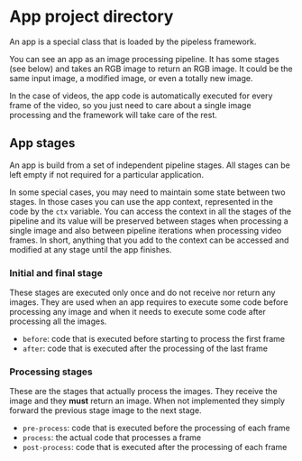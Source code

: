 # App project directory

An app is a special class that is loaded by the pipeless framework.

You can see an app as an image processing pipeline. It has some stages (see below) and takes an RGB image to return an RGB image. It could be the same input image, a modified image, or even a totally new image.

In the case of videos, the app code is automatically executed for every frame of the video, so you just need to care about a single image processing and the framework will take care of the rest.

## App stages

An app is build from a set of independent pipeline stages. All stages can be left empty if not required for a particular application.

In some special cases, you may need to maintain some state between two stages. In those cases you can use the app context, represented in the code by the `ctx` variable. You can access the context in all the stages of the pipeline and its value will be preserved between stages when processing a single image and also between pipeline iterations when processing video frames. In short, anything that you add to the context can be accessed and modified at any stage until the app finishes.

### Initial and final stage

These stages are executed only once and do not receive nor return any images. They are used when an app requires to execute some code before processing any image and when it needs to execute some code after processing all the images.

* `before`: code that is executed before starting to process the first frame
* `after`: code that is executed after the processing of the last frame

### Processing stages

These are the stages that actually process the images. They receive the image and they **must** return an image. When not implemented they simply forward the previous stage image to the next stage.

* `pre-process`: code that is executed before the processing of each frame
*  `process`: the actual code that processes a frame
* `post-process`: code that is executed after the processing of each frame
